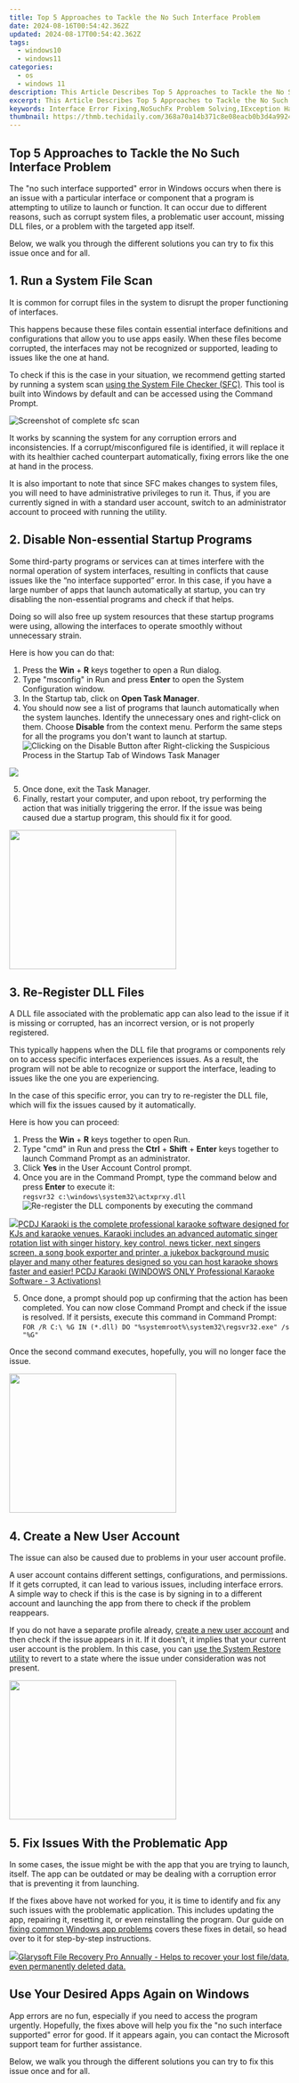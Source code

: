 ```yaml
---
title: Top 5 Approaches to Tackle the No Such Interface Problem
date: 2024-08-16T00:54:42.362Z
updated: 2024-08-17T00:54:42.362Z
tags:
  - windows10
  - windows11
categories:
  - os
  - windows 11
description: This Article Describes Top 5 Approaches to Tackle the No Such Interface Problem
excerpt: This Article Describes Top 5 Approaches to Tackle the No Such Interface Problem
keywords: Interface Error Fixing,NoSuchFx Problem Solving,IException Handling,FaultyInterfaceResolution,NullPointerError Avoidance,ExceptionManagementTips,InterfaceErrorHandlingTopics
thumbnail: https://thmb.techidaily.com/368a70a14b371c8e08eacb0b3d4a99240a39fbb092918116ea6d8f331f8e83e6.jpg
---
```


## Top 5 Approaches to Tackle the No Such Interface Problem

 The "no such interface supported" error in Windows occurs when there is an issue with a particular interface or component that a program is attempting to utilize to launch or function. It can occur due to different reasons, such as corrupt system files, a problematic user account, missing DLL files, or a problem with the targeted app itself.

 Below, we walk you through the different solutions you can try to fix this issue once and for all.

## 1\. Run a System File Scan

 It is common for corrupt files in the system to disrupt the proper functioning of interfaces.

 This happens because these files contain essential interface definitions and configurations that allow you to use apps easily. When these files become corrupted, the interfaces may not be recognized or supported, leading to issues like the one at hand.

 To check if this is the case in your situation, we recommend getting started by running a system scan [using the System File Checker (SFC)](https://www.makeuseof.com/system-file-checker-sfc-windows/). This tool is built into Windows by default and can be accessed using the Command Prompt.

![Screenshot of complete sfc scan](https://static1.makeuseofimages.com/wordpress/wp-content/uploads/2023/06/screenshot-of-complete-sfc-scan.jpg)

 It works by scanning the system for any corruption errors and inconsistencies. If a corrupt/misconfigured file is identified, it will replace it with its healthier cached counterpart automatically, fixing errors like the one at hand in the process.

 It is also important to note that since SFC makes changes to system files, you will need to have administrative privileges to run it. Thus, if you are currently signed in with a standard user account, switch to an administrator account to proceed with running the utility.

## 2\. Disable Non-essential Startup Programs

 Some third-party programs or services can at times interfere with the normal operation of system interfaces, resulting in conflicts that cause issues like the “no interface supported” error. In this case, if you have a large number of apps that launch automatically at startup, you can try disabling the non-essential programs and check if that helps.

 Doing so will also free up system resources that these startup programs were using, allowing the interfaces to operate smoothly without unnecessary strain.

 Here is how you can do that:

1. Press the **Win** \+ **R** keys together to open a Run dialog.
2. Type "msconfig" in Run and press **Enter** to open the System Configuration window.
3. In the Startup tab, click on **Open Task Manager**.
4. You should now see a list of programs that launch automatically when the system launches. Identify the unnecessary ones and right-click on them. Choose **Disable** from the context menu. Perform the same steps for all the programs you don't want to launch at startup.  
![Clicking on the Disable Button after Right-clicking the Suspicious Process in the Startup Tab of Windows Task Manager](https://static1.makeuseofimages.com/wordpress/wp-content/uploads/2022/11/9-Clicking-on-the-Disable-Button-after-Right-clicking-the-Suspicious-Process-in-the-Startup-Tab-of-Windows-Task-Manager.jpg)
<!-- affiliate ads begin -->
<a href="https://secure.2checkout.com/order/checkout.php?PRODS=3851655&QTY=1&AFFILIATE=108875&CART=1"><img src="http://www.aiseesoft.com/avangate/30p/banner.jpg" border="0"></a>
<!-- affiliate ads end -->
5. Once done, exit the Task Manager.
6. Finally, restart your computer, and upon reboot, try performing the action that was initially triggering the error. If the issue was being caused due a startup program, this should fix it for good.

<!-- affiliate ads begin -->
<a href="https://modlily.sjv.io/c/5597632/1997817/17059" target="_top" id="1997817"><img src="//a.impactradius-go.com/display-ad/17059-1997817" border="0" alt="" width="300" height="250"/></a><img height="0" width="0" src="https://imp.pxf.io/i/5597632/1997817/17059" style="position:absolute;visibility:hidden;" border="0" />
<!-- affiliate ads end -->
## 3\. Re-Register DLL Files

 A DLL file associated with the problematic app can also lead to the issue if it is missing or corrupted, has an incorrect version, or is not properly registered.

 This typically happens when the DLL file that programs or components rely on to access specific interfaces experiences issues. As a result, the program will not be able to recognize or support the interface, leading to issues like the one you are experiencing.

 In the case of this specific error, you can try to re-register the DLL file, which will fix the issues caused by it automatically.

 Here is how you can proceed:

1. Press the **Win** \+ **R** keys together to open Run.
2. Type "cmd" in Run and press the **Ctrl** \+ **Shift** \+ **Enter** keys together to launch Command Prompt as an administrator.
3. Click **Yes** in the User Account Control prompt.
4. Once you are in the Command Prompt, type the command below and press **Enter** to execute it:  
`regsvr32 c:\windows\system32\actxprxy.dll`  
![Re-register the DLL components by executing the command](https://static1.makeuseofimages.com/wordpress/wp-content/uploads/2023/07/execute-dll-command.jpg)
<!-- affiliate ads begin -->
<a href="https://shop.pcdj.com/order/checkout.php?PRODS=4698832&QTY=1&AFFILIATE=108875&CART=1"> <img src="https://secure.avangate.com/images/merchant/47f4b6321e9fd8e8f7326a6adc1a7c1e/products/karaoki-new-searchresultspane.jpg" border="0">PCDJ Karaoki is the complete professional karaoke software designed for KJs and karaoke venues. Karaoki includes an advanced automatic singer rotation list with singer history, key control, news ticker, next singers screen, a song book exporter and printer, a jukebox background music player and many other features designed so you can host karaoke shows faster and easier! 
 PCDJ Karaoki (WINDOWS ONLY Professional Karaoke Software - 3 Activations)</a>
<!-- affiliate ads end -->
5. Once done, a prompt should pop up confirming that the action has been completed. You can now close Command Prompt and check if the issue is resolved. If it persists, execute this command in Command Prompt:  
`FOR /R C:\ %G IN (*.dll) DO "%systemroot%\system32\regsvr32.exe" /s "%G"`

 Once the second command executes, hopefully, you will no longer face the issue.

<!-- affiliate ads begin -->
<a href="https://modlily.sjv.io/c/5597632/2072819/17059" target="_top" id="2072819"><img src="//a.impactradius-go.com/display-ad/17059-2072819" border="0" alt="" width="300" height="250"/></a><img height="0" width="0" src="https://imp.pxf.io/i/5597632/2072819/17059" style="position:absolute;visibility:hidden;" border="0" />
<!-- affiliate ads end -->
## 4\. Create a New User Account

 The issue can also be caused due to problems in your user account profile.

 A user account contains different settings, configurations, and permissions. If it gets corrupted, it can lead to various issues, including interface errors. A simple way to check if this is the case is by signing in to a different account and launching the app from there to check if the problem reappears.

 If you do not have a separate profile already, [create a new user account](https://www.makeuseof.com/tag/fix-windows-issues-creating-new-user-account/) and then check if the issue appears in it. If it doesn’t, it implies that your current user account is the problem. In this case, you can [use the System Restore utility](https://www.makeuseof.com/tag/system-restore-factory-reset-work-windows-10/) to revert to a state where the issue under consideration was not present.

<!-- affiliate ads begin -->
<a href="https://homestyler.sjv.io/c/5597632/2044747/22993" target="_top" id="2044747"><img src="//a.impactradius-go.com/display-ad/22993-2044747" border="0" alt="" width="300" height="250"/></a><img height="0" width="0" src="https://imp.pxf.io/i/5597632/2044747/22993" style="position:absolute;visibility:hidden;" border="0" />
<!-- affiliate ads end -->
## 5\. Fix Issues With the Problematic App

 In some cases, the issue might be with the app that you are trying to launch, itself. The app can be outdated or may be dealing with a corruption error that is preventing it from launching.

 If the fixes above have not worked for you, it is time to identify and fix any such issues with the problematic application. This includes updating the app, repairing it, resetting it, or even reinstalling the program. Our guide on [fixing common Windows app problems](https://www.makeuseof.com/apps-arent-working-properly-windows/) covers these fixes in detail, so head over to it for step-by-step instructions.

<!-- affiliate ads begin -->
<a href="https://order.glarysoft.com/order/checkout.php?PRODS=35504869&QTY=1&AFFILIATE=108875&CART=1"><img src="https://secure.avangate.com/images/merchant/6734fa703f6633ab896eecbdfad8953a/products/1_FR-200-1.png" border="0">Glarysoft File Recovery Pro Annually -  Helps to recover your lost file/data, even permanently deleted data. 
</a>
<!-- affiliate ads end -->
## Use Your Desired Apps Again on Windows

 App errors are no fun, especially if you need to access the program urgently. Hopefully, the fixes above will help you fix the "no such interface supported" error for good. If it appears again, you can contact the Microsoft support team for further assistance.

 Below, we walk you through the different solutions you can try to fix this issue once and for all.



<ins class="adsbygoogle"
      style="display:block"
      data-ad-client="ca-pub-7571918770474297"
      data-ad-slot="8358498916"
      data-ad-format="auto"
      data-full-width-responsive="true"></ins>